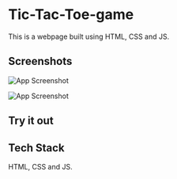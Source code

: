 # Tic-Tac-Toe-game
This is a webpage built  using HTML, CSS and JS.


## Screenshots

![App Screenshot](https://raw.github.com/MohammedAfrid126/Tic-Tac-Toe-game/master/web-view.jpg)

![App Screenshot](https://raw.github.com/MohammedAfrid126/Tic-Tac-Toe-game/master/web-view-2.jpg)
## Try it out




## Tech Stack

HTML, CSS and JS.
